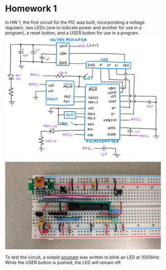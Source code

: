 # Homework 1
In HW 1, the first circuit for the PIC was built, incorporating a voltage regulator, two LEDs (one to indicate power and another for use in a program), a reset button, and a USER button for use in a program.
![image](img/circuit_diagram.png)
![image](img/circuit_board.jpg)

To test the circuit, a simple [program](hw1_code.X/main.c) was written to blink an LED at 1000kHz. While the USER button is pushed, the LED will remain off.
